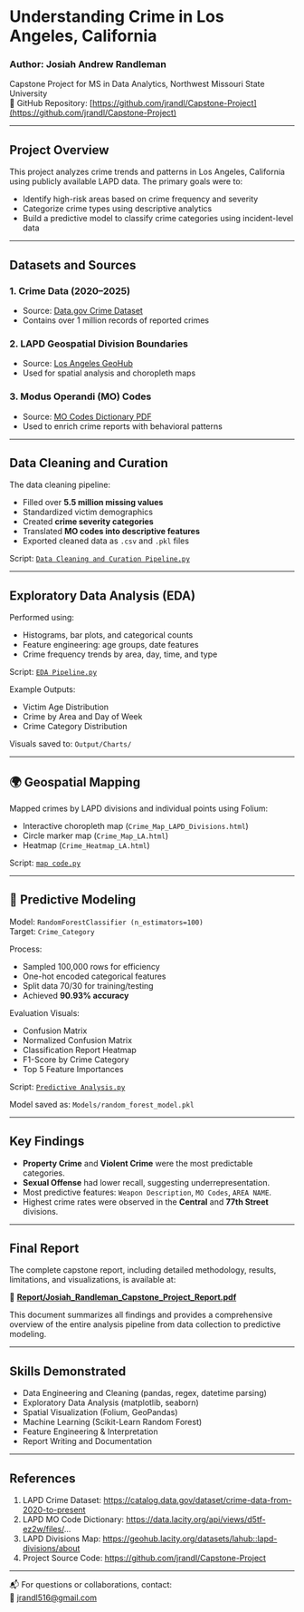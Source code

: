 # Understanding Crime in Los Angeles, California

### Author: Josiah Andrew Randleman  
Capstone Project for MS in Data Analytics, Northwest Missouri State University  
📍 GitHub Repository: [https://github.com/jrandl/Capstone-Project](https://github.com/jrandl/Capstone-Project)

---

## Project Overview

This project analyzes crime trends and patterns in Los Angeles, California using publicly available LAPD data. The primary goals were to:
- Identify high-risk areas based on crime frequency and severity
- Categorize crime types using descriptive analytics
- Build a predictive model to classify crime categories using incident-level data

---

## Datasets and Sources

### 1. **Crime Data (2020–2025)**
- Source: [Data.gov Crime Dataset](https://catalog.data.gov/dataset/crime-data-from-2020-to-present)
- Contains over 1 million records of reported crimes

### 2. **LAPD Geospatial Division Boundaries**
- Source: [Los Angeles GeoHub](https://geohub.lacity.org/datasets/lahub::lapd-divisions/about)
- Used for spatial analysis and choropleth maps

### 3. **Modus Operandi (MO) Codes**
- Source: [MO Codes Dictionary PDF](https://data.lacity.org/api/views/d5tf-ez2w/files/8957b3b1-771a-4686-8f19-281d23a11f1b?download=true&filename=MO_CODES_Numerical_20180627.pdf)
- Used to enrich crime reports with behavioral patterns

---


## Data Cleaning and Curation

The data cleaning pipeline:
- Filled over **5.5 million missing values**
- Standardized victim demographics
- Created **crime severity categories**
- Translated **MO codes into descriptive features**
- Exported cleaned data as `.csv` and `.pkl` files

Script: [`Data Cleaning and Curation Pipeline.py`](./Scripts/Data%20Cleaning%20and%20Curation%20Pipeline.py)

---

## Exploratory Data Analysis (EDA)

Performed using:
- Histograms, bar plots, and categorical counts
- Feature engineering: age groups, date features
- Crime frequency trends by area, day, time, and type

Script: [`EDA Pipeline.py`](./Scripts/EDA%20Pipeline.py)

Example Outputs:
- Victim Age Distribution
- Crime by Area and Day of Week
- Crime Category Distribution

Visuals saved to: `Output/Charts/`

---

## 🌍 Geospatial Mapping

Mapped crimes by LAPD divisions and individual points using Folium:
- Interactive choropleth map (`Crime_Map_LAPD_Divisions.html`)
- Circle marker map (`Crime_Map_LA.html`)
- Heatmap (`Crime_Heatmap_LA.html`)

Script: [`map code.py`](./Scripts/map%20code.py)

---

## 🤖 Predictive Modeling

Model: `RandomForestClassifier (n_estimators=100)`  
Target: `Crime_Category`

Process:
- Sampled 100,000 rows for efficiency
- One-hot encoded categorical features
- Split data 70/30 for training/testing
- Achieved **90.93% accuracy**

Evaluation Visuals:
- Confusion Matrix
- Normalized Confusion Matrix
- Classification Report Heatmap
- F1-Score by Crime Category
- Top 5 Feature Importances

Script: [`Predictive Analysis.py`](./Scripts/Predictive%20Analysis.py)

Model saved as: `Models/random_forest_model.pkl`

---

## Key Findings

- **Property Crime** and **Violent Crime** were the most predictable categories.
- **Sexual Offense** had lower recall, suggesting underrepresentation.
- Most predictive features: `Weapon Description`, `MO Codes`, `AREA NAME`.
- Highest crime rates were observed in the **Central** and **77th Street** divisions.

---


##  Final Report

The complete capstone report, including detailed methodology, results, limitations, and visualizations, is available at:

📄 [**Report/Josiah_Randleman_Capstone_Project_Report.pdf**](./Report/Josiah_Randleman_Capstone_Project_Report.pdf)

This document summarizes all findings and provides a comprehensive overview of the entire analysis pipeline from data collection to predictive modeling.

---


## Skills Demonstrated

- Data Engineering and Cleaning (pandas, regex, datetime parsing)
- Exploratory Data Analysis (matplotlib, seaborn)
- Spatial Visualization (Folium, GeoPandas)
- Machine Learning (Scikit-Learn Random Forest)
- Feature Engineering & Interpretation
- Report Writing and Documentation

---

## References

1. LAPD Crime Dataset: https://catalog.data.gov/dataset/crime-data-from-2020-to-present  
2. LAPD MO Code Dictionary: https://data.lacity.org/api/views/d5tf-ez2w/files/...  
3. LAPD Divisions Map: https://geohub.lacity.org/datasets/lahub::lapd-divisions/about  
4. Project Source Code: https://github.com/jrandl/Capstone-Project

---

📬 For questions or collaborations, contact:  
📧 jrandl516@gmail.com 



